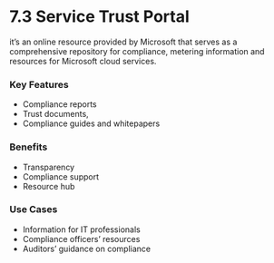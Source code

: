 # 7.3 Service Trust Portal

it’s an online resource provided by Microsoft that serves as a comprehensive repository for compliance, metering information and resources for Microsoft cloud services.

### Key Features

- Compliance reports
- Trust documents,
- Compliance guides and whitepapers

### Benefits

- Transparency
- Compliance support
- Resource hub

### Use Cases

- Information for IT professionals
- Compliance officers’ resources
- Auditors’ guidance on compliance